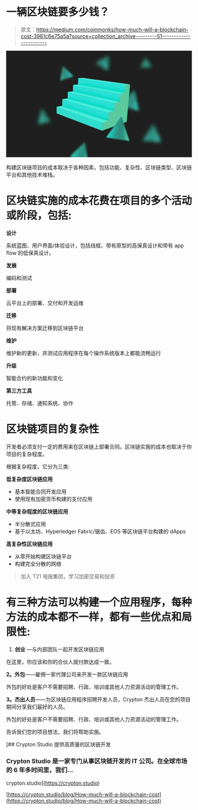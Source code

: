 # 一辆区块链要多少钱？

> 原文：<https://medium.com/coinmonks/how-much-will-a-blockchain-cost-3961c6e75a5a?source=collection_archive---------51----------------------->

![](img/5a61c10a54ee16700bb082dbfd230c95.png)

构建区块链项目的成本取决于各种因素，包括功能、复杂性、区块链类型、区块链平台和其他技术堆栈。

# 区块链实施的成本花费在项目的多个活动或阶段，包括:

**设计**

系统蓝图、用户界面/体验设计，包括线框、带有原型的高保真设计和带有 app flow 的低保真设计。

**发展**

编码和测试

**部署**

云平台上的部署、交付和开发运维

**迁移**

将现有解决方案迁移到区块链平台

**维护**

维护新的更新，并测试应用程序在每个操作系统版本上都能流畅运行

**升级**

智能合约的新功能和变化

**第三方工具**

托管、存储、通知系统、协作

# 区块链项目的复杂性

开发者必须支付一定的费用来在区块链上部署合同。区块链实施的成本也取决于你项目的复杂程度。

根据复杂程度，它分为三类:

**低复杂度区块链应用**

*   基本智能合同开发应用
*   使用现有加密货币构建的支付应用

**中等复杂程度的区块链应用**

*   半分散式应用
*   基于以太坊、Hyperledger Fabric/锯齿、EOS 等区块链平台构建的 dApps

**高复杂性区块链应用**

*   从零开始构建区块链平台
*   构建完全分散的网络

> 加入 T21 电报集团，学习加密交易和投资

# 有三种方法可以构建一个应用程序，每种方法的成本都不一样，都有一些优点和局限性:

1.  **创业** —与内部团队一起开发区块链应用

在这里，你应该和你的合伙人就付款达成一致。

**2。外包**——雇佣一家代理公司来开发一款区块链应用

外包的好处是客户不需要招聘、行政、培训或其他人力资源活动的管理工作。

**3。杰出人员**——为区块链应用程序招聘开发人员，Crypton 杰出人员在您的项目期间分享我们最好的人员。

外包的好处是客户不需要招聘、行政、培训或其他人力资源活动的管理工作。

告诉我们您的项目想法，我们将帮助实施。

[](https://crypton.studio) [## Crypton Studio 提供高质量的区块链开发

### Crypton Studio 是一家专门从事区块链开发的 IT 公司。在全球市场的 6 年多时间里，我们…

crypton.studio](https://crypton.studio) 

[https://crypton.studio/blog/How-much-will-a-blockchain-cost](https://crypton.studio/blog/How-much-will-a-blockchain-cost)